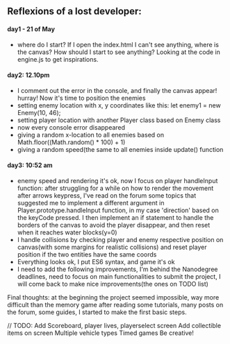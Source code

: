 ## Reflexions of a lost developer:
#### day1 - 21 of May
* where do I start? If I open the index.html I can't see anything, where is the canvas? How should I start
to see anything? Looking at the code in engine.js to get inspirations.
#### day2: 12.10pm
* I comment out the error in the console, and finally the canvas appear! hurray! Now it's time to position
the enemies
* setting enemy location with x, y coordinates like this: let enemy1 = new Enemy(10, 46);
* setting player location with another Player class based on Enemy class
* now every console error disappeared
* giving a random x-location to all enemies based on Math.floor((Math.random() * 100) + 1)
* giving a random speed(the same to all enemies inside update() function
#### day3: 10:52 am
* enemy speed and rendering it's ok, now I focus on player handleInput function:
after struggling for a while on how to render the movement after arrows keypress, I've read on the forum some topics that suggested me to implement a different argument in Player.prototype.handleInput function, in my case 'direction' based on the keyCode pressed. I then implement an if statement to handle the borders of the canvas to avoid the player disappear, and then reset when it reaches water blocks(y=0)
* I handle collisions by checking player and enemy respective position on canvas(with some margins for realistic collisions) and reset player position if the two entities have the same coords
* Everything looks ok, I put ES6 syntax, and game it's ok
* I need to add the following improvements, I'm behind the Nanodegree deadlines, need to focus on main functionalities to submit the project, I will come back to make nice improvements(the ones on TODO list)

Final thoughts: at the beginning the project seemed impossible, way more difficult than the memory game after reading some tutorials, many posts on the forum, some guides, I started to make the first basic steps.

// TODO:
Add Scoreboard, player lives, playerselect screen
Add collectible items on screen
Multiple vehicle types
Timed games
Be creative!
